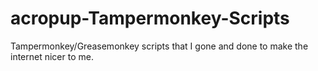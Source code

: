 # acropup-Tampermonkey-Scripts
Tampermonkey/Greasemonkey scripts that I gone and done to make the internet nicer to me.
